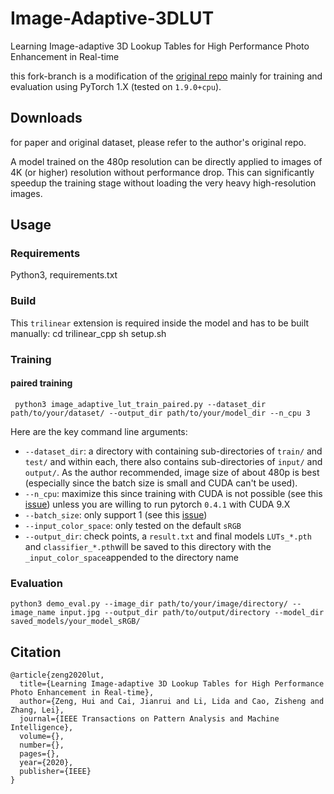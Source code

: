 # Image-Adaptive-3DLUT
Learning Image-adaptive 3D Lookup Tables for High Performance Photo Enhancement in Real-time

this fork-branch is a modification of the [original repo](https://github.com/HuiZeng/Image-Adaptive-3DLUT) mainly for training and evaluation using PyTorch 1.X (tested on `1.9.0+cpu`).

## Downloads
for paper and original dataset, please refer to the author's original repo.

A model trained on the 480p resolution can be directly applied to images of 4K (or higher) resolution without performance drop. This can significantly speedup the training stage without loading the very heavy high-resolution images.

## Usage

### Requirements
Python3, requirements.txt

### Build
This `trilinear` extension is required inside the model and has to be built manually:
    cd trilinear_cpp
    sh setup.sh

### Training
#### paired training
     python3 image_adaptive_lut_train_paired.py --dataset_dir path/to/your/dataset/ --output_dir path/to/your/model_dir --n_cpu 3
Here are the key command line arguments:
* `--dataset_dir`: a directory with containing sub-directories of `train/` and `test/` and within each, there also contains sub-directories of `input/` and `output/`. As the author recommended, image size of about 480p is best (especially since the batch size is small and CUDA can't be used).
* `--n_cpu`: maximize this since training with CUDA is not possible (see this [issue](https://github.com/HuiZeng/Image-Adaptive-3DLUT/issues/40)) unless you are willing to run pytorch `0.4.1` with CUDA 9.X
* `--batch_size`: only support 1 (see this [issue](https://github.com/HuiZeng/Image-Adaptive-3DLUT/issues/26))
* `--input_color_space`: only tested on the default `sRGB`
* `--output_dir`: check points, a `result.txt` and final models `LUTs_*.pth` and `classifier_*.pth`will be saved to this directory with the `_input_color_space`appended to the directory name

### Evaluation
    python3 demo_eval.py --image_dir path/to/your/image/directory/ --image_name input.jpg --output_dir path/to/output/directory --model_dir saved_models/your_model_sRGB/

## Citation
```
@article{zeng2020lut,
  title={Learning Image-adaptive 3D Lookup Tables for High Performance Photo Enhancement in Real-time},
  author={Zeng, Hui and Cai, Jianrui and Li, Lida and Cao, Zisheng and Zhang, Lei},
  journal={IEEE Transactions on Pattern Analysis and Machine Intelligence},
  volume={},
  number={},
  pages={},
  year={2020},
  publisher={IEEE}
}
```
